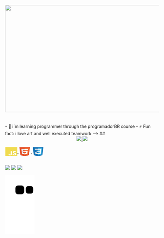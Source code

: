 <div align="center"> 
<img src="https://user-images.githubusercontent.com/90284411/192303452-b685f578-820c-46aa-8e02-64d880cf3601.png" height="350px" width="1000px"/>
</div>
<br>
<br>
- 🌱 i´m learning programmer through the programadorBR course
- ⚡ Fun fact: i love art and well executed teamwork 
-->
##
<div align="center">
  <a href="https://github.com/willianglitch">
  <img height="180em" src="https://github-readme-stats.vercel.app/api?username=willianglitch&show_icons=true&theme=dracula&include_all_commits=true&count_private=true"/>
  <img height="180em" src="https://github-readme-stats.vercel.app/api/top-langs/?username=willianglitch&layout=compact&langs_count=7&theme=dracula"/>
</div>
  
  
<div style="display: inline_block"><br>
  <img align="center" alt="wg-Js" height="30" width="40" src="https://raw.githubusercontent.com/devicons/devicon/master/icons/javascript/javascript-plain.svg">
  <img align="center" alt="wg-HTML" height="30" width="40" src="https://raw.githubusercontent.com/devicons/devicon/master/icons/html5/html5-original.svg">
  <img align="center" alt="wg-CSS" height="30" width="40" src="https://raw.githubusercontent.com/devicons/devicon/master/icons/css3/css3-original.svg">
 
</div>
  
  ##
  
  <div>
    
 
  <a href="https://www.instagram.com/" target="_blank"><img src="https://img.shields.io/badge/-Instagram-%23E4405F?style=for-the-badge&logo=instagram&logoColor=white" target="_blank"></a>
  <a href = "mailto:williansilvasoares@gmail,com"><img src="https://img.shields.io/badge/-Gmail-%23333?style=for-the-badge&logo=gmail&logoColor=white" target="_blank"></a>
  <a href="https://www.linkedin.com/in/willian-da-silva-soares-509484212" target="_blank"><img src="https://img.shields.io/badge/-LinkedIn-%230077B5?style=for-the-badge&logo=linkedin&logoColor=white" target="_blank"></a> 
     <a href="https://img.shields.io/badge/Android-3DDC84?style=for-the-badge&logo=android&logoColor=white" target="_blank"></a> 
    
   </div>
  
  ![Snake animation](https://github.com/willianglitch/willianglitch/blob/output/github-contribution-grid-snake.svg)
  
